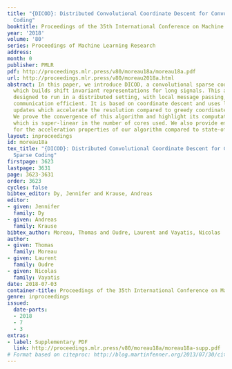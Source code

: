 ```yaml
---
title: "{DICOD}: Distributed Convolutional Coordinate Descent for Convolutional Sparse
  Coding"
booktitle: Proceedings of the 35th International Conference on Machine Learning
year: '2018'
volume: '80'
series: Proceedings of Machine Learning Research
address: 
month: 0
publisher: PMLR
pdf: http://proceedings.mlr.press/v80/moreau18a/moreau18a.pdf
url: http://proceedings.mlr.press/v80/moreau2018a.html
abstract: In this paper, we introduce DICOD, a convolutional sparse coding algorithm
  which builds shift invariant representations for long signals. This algorithm is
  designed to run in a distributed setting, with local message passing, making it
  communication efficient. It is based on coordinate descent and uses locally greedy
  updates which accelerate the resolution compared to greedy coordinate selection.
  We prove the convergence of this algorithm and highlight its computational speed-up
  which is super-linear in the number of cores used. We also provide empirical evidence
  for the acceleration properties of our algorithm compared to state-of-the-art methods.
layout: inproceedings
id: moreau18a
tex_title: "{DICOD}: Distributed Convolutional Coordinate Descent for Convolutional
  Sparse Coding"
firstpage: 3623
lastpage: 3631
page: 3623-3631
order: 3623
cycles: false
bibtex_editor: Dy, Jennifer and Krause, Andreas
editor:
- given: Jennifer
  family: Dy
- given: Andreas
  family: Krause
bibtex_author: Moreau, Thomas and Oudre, Laurent and Vayatis, Nicolas
author:
- given: Thomas
  family: Moreau
- given: Laurent
  family: Oudre
- given: Nicolas
  family: Vayatis
date: 2018-07-03
container-title: Proceedings of the 35th International Conference on Machine Learning
genre: inproceedings
issued:
  date-parts:
  - 2018
  - 7
  - 3
extras:
- label: Supplementary PDF
  link: http://proceedings.mlr.press/v80/moreau18a/moreau18a-supp.pdf
# Format based on citeproc: http://blog.martinfenner.org/2013/07/30/citeproc-yaml-for-bibliographies/
---
```

